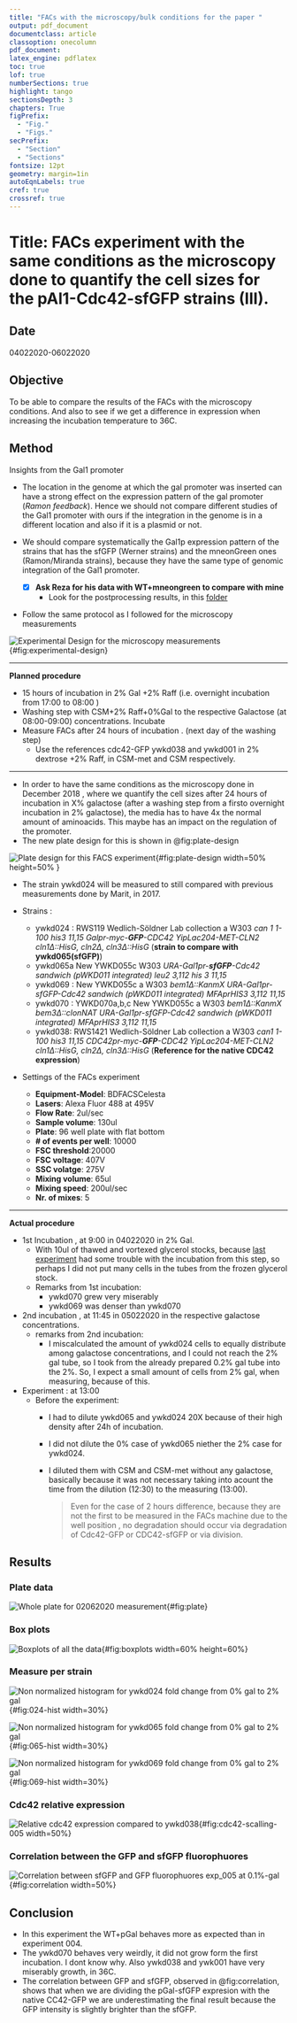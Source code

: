 ```yaml
---
title: "FACs with the microscopy/bulk conditions for the paper "
output: pdf_document
documentclass: article
classoption: onecolumn
pdf_document:
latex_engine: pdflatex
toc: true
lof: true
numberSections: true
highlight: tango
sectionsDepth: 3
chapters: True
figPrefix:
  - "Fig."
  - "Figs."
secPrefix:
  - "Section"
  - "Sections"
fontsize: 12pt
geometry: margin=1in
autoEqnLabels: true
cref: true
crossref: true
---
```




# Title: FACs experiment with the same conditions as the microscopy done to quantify the cell sizes for the pAl1-Cdc42-sfGFP strains (III).

## Date
04022020-06022020

## Objective
To be able to compare the results of the FACs with the microscopy conditions.
And also to see if we get a difference in expression when increasing the incubation temperature to 36C.

## Method
Insights from the Gal1 promoter

  - The location in the genome at which the gal promoter was inserted can have a strong effect on the expression pattern of the gal promoter (*Ramon feedback*). Hence we should not compare different studies of the Gal1 promoter with ours if the integration in the genome is in a different location and also if it is a plasmid or not.
  - We should compare systematically the Gal1p expression pattern of the strains that has the sfGFP (Werner strains) and the mneonGreen ones (Ramon/Miranda strains), because they have the same type of genomic integration of the Gal1 promoter.

    - [x] **Ask Reza for his data with WT+mneongreen to compare with mine**
      - Look for the postprocessing results, in this [folder](N:\tnw\BN\LL\Shared\Leila\Images-postprocessing-FACS-REZA)
- Follow the same protocol as I followed for the microscopy measurements

![Experimental Design for the microscopy measurements](../images/experimental-design-microscopy.png){#fig:experimental-design}

--------------

**Planned procedure**

  - 15 hours of incubation in 2% Gal +2% Raff (i.e. overnight incubation from 17:00 to 08:00 )
  - Washing step  with CSM+2% Raff+0%Gal to the respective Galactose (at 08:00-09:00) concentrations. Incubate
  - Measure FACs after 24 hours of incubation . (next day of the washing step)
    - Use the references cdc42-GFP ywkd038 and ywkd001 in  2% dextrose +2% Raff, in CSM-met and CSM respectively.

-----------

- In order to have the same conditions as the microscopy done in December 2018 , where we quantify the cell sizes after 24 hours of incubation in X% galactose (after a washing step from a firsto overnight incubation in 2% galactose), the media has to have 4x the normal amount of aminoacids. This maybe has an impact on the regulation of the promoter.
- The new plate design for this is shown in @fig:plate-design

![Plate design for this FACS experiment](../images/96-well-plate-design-01-2020-03-03.png){#fig:plate-design width=50% height=50% }

- The strain ywkd024 will be measured to still compared with previous measurements done by Marit, in 2017.
- Strains :
  -  ywkd024 : RWS119	Wedlich-Söldner Lab collection	a	W303 *can 1 1-100		his3 11,15	Galpr-myc-**GFP**-CDC42	YipLac204-MET-CLN2	cln1$\Delta$::HisG, cln2$\Delta$, cln3$\Delta$::HisG*	(**strain to compare with ywkd065(sfGFP)**)
  - ywkd065a	New	YWKD055c		W303		*URA-Gal1pr-**sfGFP**-Cdc42 sandwich (pWKD011 integrated)	leu2 3,112	his 3 11,15*
  -  ywkd069 : New	YWKD055c	a	W303	*bem1$\Delta$::KanmX URA-Gal1pr-sfGFP-Cdc42 sandwich (pWKD011 integrated)	MFAprHIS3	3,112	11,15*
  -  ywkd070 : YWKD070a,b,c	New	YWKD055c	a	W303	*bem1$\Delta$::KanmX		bem3$\Delta$::clonNAT	URA-Gal1pr-sfGFP-Cdc42 sandwich (pWKD011 integrated)	MFAprHIS3	3,112	11,15*
  -  ywkd038: RWS1421	Wedlich-Söldner Lab collection	a	W303	*can1 1-100		his3 11,15	CDC42pr-myc-**GFP**-CDC42		YipLac204-MET-CLN2	cln1$\Delta$::HisG, cln2$\Delta$, cln3$\Delta$::HisG*	 (**Reference for the native CDC42 expression**)
-  Settings of the FACs experiment

    - **Equipment-Model**: BDFACSCelesta
    - **Lasers**: Alexa Fluor 488 at 495V
    - **Flow Rate**: 2ul/sec
    - **Sample volume**: 130ul
    - **Plate**: 96 well plate with flat bottom
    - **# of events per well**: 10000
    - **FSC threshold**:20000
    - **FSC voltage**: 407V
    - **SSC volatge**: 275V
    - **Mixing volume**: 65ul
    - **Mixing speed**: 200ul/sec
    - **Nr. of mixes**: 5

--------------

**Actual procedure**

- 1st Incubation , at 9:00 in 04022020 in 2% Gal.
    - With 10ul of thawed and vortexed glycerol stocks, because [last experiment](../2020-01/2020-01-28-FACs-as-microscopy-conditions-prep-II.md) had some trouble with the incubation from this step, so perhaps I did not put many cells in the tubes from the frozen glycerol stock.
    - Remarks from 1st incubation:
      - ywkd070 grew very miserably
      - ywkd069 was denser than ywkd070
- 2nd incubation , at 11:45 in 05022020 in the respective galactose concentrations.
  - remarks from 2nd incubation:
    - I miscalculated the amount of ywkd024 cells to equally distribute among galactose concentrations, and I could not reach the 2% gal tube, so I took from the already prepared 0.2% gal tube into the 2%. So, I expect a small amount of cells from 2% gal, when measuring, because of this.
- Experiment : at 13:00
  - Before the experiment:
    - I had to dilute ywkd065 and ywkd024 20X because of their high density after 24h of incubation.
    - I did not dilute the 0% case of ywkd065 niether the 2% case for ywkd024.
    - I diluted them with CSM and CSM-met without any galactose, basically because it was not necessary taking into acount the time from the dilution (12:30) to the measuring (13:00).

        > Even for the case of 2 hours difference, because they are not the first to be measured in the FACs machine due to the well position , no degradation should occur via degradation of Cdc42-GFP or CDC42-sfGFP or via division.


## Results


### Plate data
![Whole plate for 02062020 measurement](../Images/Whole-plate-02062020.png){#fig:plate}


### Box plots

![Boxplots of all the data](../images/Boxplots_raw_data_exp_005.png){#fig:boxplots width=60% height=60%}


### Measure per strain

![Non normalized histogram for ywkd024 fold change from 0% gal to 2% gal](../images/Non-normalized-024-hist-fold-change.png){#fig:024-hist width=30%}

![Non normalized histogram for ywkd065 fold change from 0% gal to 2% gal](../images/Non-normalized-065-hist-fold-change.png){#fig:065-hist width=30%}

![Non normalized histogram for ywkd069 fold change from 0% gal to 2% gal](../images/Non-normalized-069-hist-fold-change.png){#fig:069-hist width=30%}

### Cdc42 relative expression
 ![Relative cdc42 expression compared to ywkd038](../images/Cdc42-green-channel-scaled-005.png){#fig:cdc42-scalling-005 width=50%}

### Correlation between the GFP and sfGFP fluorophuores

![Correlation between sfGFP and GFP fluorophuores exp_005 at 0.1%-gal](../images/Correlation-between-sfGFP-GFP-fluorophuores-exp_005-at-0.1-gal.png){#fig:correlation width=50%}

## Conclusion

- In this experiment the WT+pGal behaves more as expected than in experiment 004.
- The ywkd070 behaves very weirdly, it did not grow form the first incubation. I dont know why. Also ywkd038 and ywk001 have very miserably growth, in 36C.
- The correlation between GFP and sfGFP, observed in @fig:correlation, shows that when we are dividing the pGal-sfGFP expresion with the native CC42-GFP we are underestimating the final result because the GFP intensity is slightly brighter than the sfGFP.
